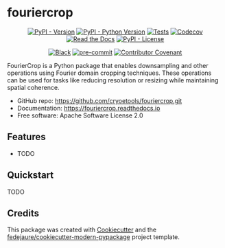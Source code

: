 
# fouriercrop


<div align="center">

[![PyPI - Version](https://img.shields.io/pypi/v/fouriercrop.svg)](https://pypi.python.org/pypi/fouriercrop)
[![PyPI - Python Version](https://img.shields.io/pypi/pyversions/fouriercrop.svg)](https://pypi.python.org/pypi/fouriercrop)
[![Tests](https://github.com/cryoetools/fouriercrop/workflows/tests/badge.svg)](https://github.com/cryoetools/fouriercrop/actions?workflow=tests)
[![Codecov](https://codecov.io/gh/cryoetools/fouriercrop/branch/main/graph/badge.svg)](https://codecov.io/gh/cryoetools/fouriercrop)
[![Read the Docs](https://readthedocs.org/projects/fouriercrop/badge/)](https://fouriercrop.readthedocs.io/)
[![PyPI - License](https://img.shields.io/pypi/l/fouriercrop.svg)](https://pypi.python.org/pypi/fouriercrop)

[![Black](https://img.shields.io/badge/code%20style-black-000000.svg)](https://github.com/psf/black)
[![pre-commit](https://img.shields.io/badge/pre--commit-enabled-brightgreen?logo=pre-commit&logoColor=white)](https://github.com/pre-commit/pre-commit)
[![Contributor Covenant](https://img.shields.io/badge/Contributor%20Covenant-2.1-4baaaa.svg)](https://www.contributor-covenant.org/version/2/1/code_of_conduct/)

</div>


FourierCrop is a Python package that enables downsampling and other operations using Fourier domain cropping techniques. These operations can be used for tasks like reducing resolution or resizing while maintaining spatial coherence.


* GitHub repo: <https://github.com/cryoetools/fouriercrop.git>
* Documentation: <https://fouriercrop.readthedocs.io>
* Free software: Apache Software License 2.0


## Features

* TODO

## Quickstart

TODO

## Credits

This package was created with [Cookiecutter][cookiecutter] and the [fedejaure/cookiecutter-modern-pypackage][cookiecutter-modern-pypackage] project template.

[cookiecutter]: https://github.com/cookiecutter/cookiecutter
[cookiecutter-modern-pypackage]: https://github.com/fedejaure/cookiecutter-modern-pypackage
